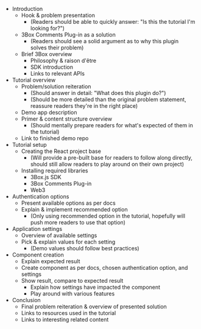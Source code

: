 * Introduction
	* Hook & problem presentation
		* (Readers should be able to quickly answer: "Is this the tutorial I'm looking for?")
	* 3Box Comments Plug-in as a solution
		* (Readers should see a solid argument as to why this plugin solves their problem)
	* Brief 3Box overview
		* Philosophy & raison d'être
		* SDK introduction
		* Links to relevant APIs
* Tutorial overview
	* Problem/solution reiteration
		* (Should answer in detail: "What does this plugin do?")
		* (Should be more detailed than the original problem statement, reassure readers they're in the right place)
	* Demo app description
	* Primer & content structure overview
		* (Should mentally prepare readers for what's expected of them in the tutorial)
	* Link to finished demo repo
* Tutorial setup
	* Creating the React project base
		* (Will provide a pre-built base for readers to follow along directly, should still allow readers to play around on their own project)
	* Installing required libraries 
		* 3Box.js SDK
		* 3Box Comments Plug-in
		* Web3
* Authentication options
	* Present available options as per docs
	* Explain & implement recommended option
		* (Only using recommended option in the tutorial, hopefully will push more readers to use that option)
* Application settings
	* Overview of available settings
	* Pick & explain values for each setting
		* (Demo values should follow best practices)
* Component creation
	* Explain expected result
	* Create component as per docs, chosen authentication option, and settings
	* Show result, compare to expected result 
		* Explain how settings have impacted the component
		* Play around with various features
* Conclusion
	* Final problem reiteration & overview of presented solution
	* Links to resources used in the tutorial
	* Links to interesting related content

